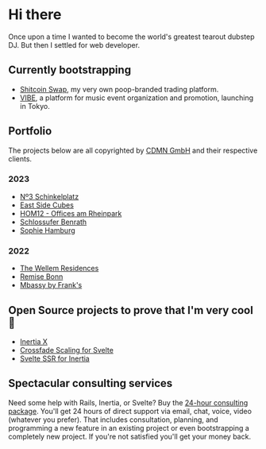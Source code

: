 # Hi there

Once upon a time I wanted to become the world's greatest tearout dubstep DJ. But then I settled for web developer.

## Currently bootstrapping
- [Shitcoin Swap](https://github.com/shitcoinswap/launchpad/tree/master?tab=readme-ov-file#shitcoin-swap), my very own poop-branded trading platform.
- [VIBE](https://vibe.tokyo), a platform for music event organization and promotion, launching in Tokyo.

## Portfolio

The projects below are all copyrighted by [CDMN GmbH](https://cdmn.de) and their respective clients.

### 2023

- [Nº3 Schinkelplatz](https://no3-schinkelplatz.cdmn.de/en)
- [East Side Cubes](https://www.east-side-cubes.de)
- [HOM12 - Offices am Rheinpark](https://www.hom12.de)
- [Schlossufer Benrath](https://www.schlossufer-benrath.de)
- [Sophie Hamburg](https://sophie.hamburg)

### 2022

- [The Wellem Residences](https://www.thewellemresidences.com)
- [Remise Bonn](https://www.remise-bonn.de)
- [Mbassy by Frank's](https://www.mbassybyfranks.com)

## Open Source projects to prove that I'm very cool 🫠

- [Inertia X](https://github.com/buhrmi/inertia)
- [Crossfade Scaling for Svelte](https://github.com/sveltejs/svelte/pull/3175)
- [Svelte SSR for Inertia](https://github.com/inertiajs/inertia/pull/1349)

## Spectacular consulting services

Need some help with Rails, Inertia, or Svelte? Buy the [24-hour consulting package](https://www.paypal.com/ncp/payment/DT7QS3QN5YTCN). You'll get 24 hours of direct support via email, chat, voice, video (whatever you prefer). That includes consultation, planning, and programming a new feature in an existing project or even bootstrapping a completely new project. If you're not satisfied you'll get your money back.
